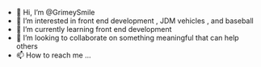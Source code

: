 - 👋 Hi, I’m @GrimeySmile
- 👀 I’m interested in front end development , JDM vehicles , and baseball
- 🌱 I’m currently learning front end development
- 💞️ I’m looking to collaborate on something meaningful that can help others
- 📫 How to reach me ...

<!---
GrimeySmile/GrimeySmile is a ✨ special ✨ repository because its `README.md` (this file) appears on your GitHub profile.
You can click the Preview link to take a look at your changes.
--->
